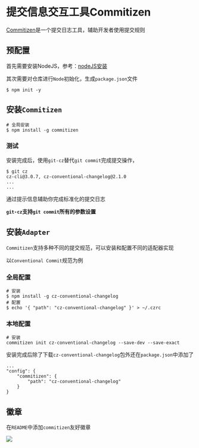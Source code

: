 
# 提交信息交互工具Commitizen

[Commitizen](http://commitizen.github.io/cz-cli/)是一个提交日志工具，辅助开发者使用提交规则

## 预配置

首先需要安装NodeJS，参考：[nodeJS安装](https://hexo-guide.readthedocs.io/zh_CN/latest/node/nodeJS%E5%AE%89%E8%A3%85.html)

其次需要对仓库进行`Node`初始化，生成`package.json`文件

    $ npm init -y

## 安装`Commitizen`

    # 全局安装
    $ npm install -g commitizen

### 测试

安装完成后，使用`git-cz`替代`git commit`完成提交操作，

    $ git cz
    cz-cli@3.0.7, cz-conventional-changelog@2.1.0
    ...
    ...

通过提示信息辅助你完成标准化的提交日志

**`git-cz`支持`git commit`所有的参数设置**

## 安装`Adapter`

`Commitizen`支持多种不同的提交规范，可以安装和配置不同的适配器实现

以`Conventional Commit`规范为例

### 全局配置

    # 安装
    $ npm install -g cz-conventional-changelog
    # 配置
    $ echo '{ "path": "cz-conventional-changelog" }' > ~/.czrc

### 本地配置

    # 安装
    commitizen init cz-conventional-changelog --save-dev --save-exact

安装完成后除了下载`cz-conventional-changelog`包外还在`package.json`中添加了

    ...
    "config": {
        "commitizen": {
            "path": "cz-conventional-changelog"
        }
    }

## 徽章

在`README`中添加`commitizen`友好徽章

[![](https://img.shields.io/badge/commitizen-friendly-brightgreen.svg)](http://commitizen.github.io/cz-cli/)